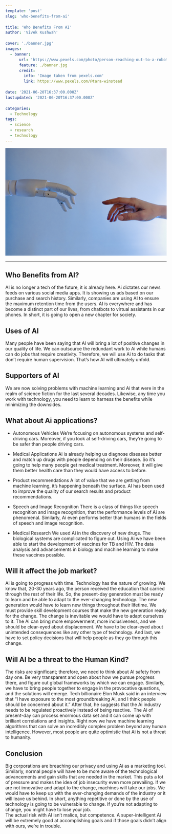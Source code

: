 ```yaml
---
template: 'post'
slug: 'who-benefits-from-ai'

title: 'Who Benefits From AI'
author: 'Vivek Kushwah'

cover: './banner.jpg'
images:
  - banner:
      url: 'https://www.pexels.com/photo/person-reaching-out-to-a-robot-8386434/'
      feature: ./banner.jpg
      credit:
        info: 'Image taken from pexels.com'
        link: https://www.pexels.com/@tara-winstead

date: '2021-06-20T16:37:00.000Z'
lastupdated: '2021-06-20T16:37:00.000Z'

categories:
  - Technology
tags:
  - science
  - research
  - technology
---
```


![AI robot and human hand](./banner.jpg)

---

## Who Benefits from AI?

AI is no longer a tech of the future, it is already here. Ai dictates our news feeds on various social media apps. It is showing us ads based on our purchase and search history. Similarly, companies are using AI to ensure the maximum retention time from the users. AI is everywhere and has become a distinct part of our lives, from chatbots to virtual assistants in our phones. In short, it is going to open a new chapter for society.

## Uses of AI

Many people have been saying that AI will bring a lot of positive changes in our quality of life. We can outsource the redundant work to Ai while humans can do jobs that require creativity. Therefore, we will use Ai to do tasks that don’t require human supervision. That’s how AI will ultimately unfold.

## Supporters of AI

We are now solving problems with machine learning and Ai that were in the realm of science fiction for the last several decades. Likewise, any time you work with technology, you need to learn to harness the benefits while minimizing the downsides.

## What about Ai applications?

- Autonomous Vehicles
  We’re focusing on autonomous systems and self-driving cars. Moreover, if you look at self-driving cars, they’re going to be safer than people driving cars.

- Medical Applications
  Ai is already helping us diagnose diseases better and match up drugs with people depending on their disease. So it’s going to help many people get medical treatment. Moreover, it will give them better health care than they would have access to before.

- Product recommendations
  A lot of value that we are getting from machine learning, it’s happening beneath the surface. AI has been used to improve the quality of our search results and product recommendations.

- Speech and Image Recognition
  There is a class of things like speech recognition and image recognition, that the performance levels of Ai are phenomenal. Similarly, Ai even performs better than humans in the fields of speech and image recognition.

- Medical Research
  We used Ai in the discovery of new drugs. The biological systems are complicated to figure out. Using Ai we have been able to start the development of vaccines for TB and HIV. The data analysis and advancements in biology and machine learning to make these vaccines possible.

## Will it affect the job market?

Ai is going to progress with time. Technology has the nature of growing. We know that, 20-30 years ago, the person received the education that carried through the rest of their life. So, the present-day generation must be ready to learn and be able to adapt to the ever-changing technology. The new generation would have to learn new things throughout their lifetime.
We must provide skill development courses that make the new generation ready for the change. The change is inevitable we would have to adapt ourselves to it.
The Ai can bring more empowerment, more inclusiveness, and we should be clear-eyed about displacement. We have to be clear-eyed about unintended consequences like any other type of technology. And last, we have to set policy decisions that will help people as they go through this change.

## Will AI be a threat to the Human Kind?

The risks are significant; therefore, we need to think about AI safety from day one. Be very transparent and open about how we pursue progress there, and figure out global frameworks by which we can engage. Similarly, we have to bring people together to engage in the provocative questions, and the solutions will emerge.
Tech billionaire Elon Musk said in an interview that “I have exposure to the most groundbreaking Ai, and I think people should be concerned about it.” After that, he suggests that the Ai industry needs to be regulated proactively instead of being reactive. 
The Ai of present-day can process enormous data set and it can come up with brilliant correlations and insights. Right now we have machine learning algorithms that can solve an incredibly complex problem beyond any human intelligence. However, most people are quite optimistic that Ai is not a threat to humanity.

## Conclusion

Big corporations are breaching our privacy and using Ai as a marketing tool. Similarly, normal people will have to be more aware of the technological advancements and gain skills that are needed in the market. This puts a lot of pressure and makes the idea of job insecurity even more prevailing. If we are not innovative and adapt to the change, machines will take our jobs. We would have to keep up with the ever-changing demands of the industry or it will leave us behind. In short, anything repetitive or done by the use of technology is going to be vulnerable to change. If you’re not adapting to change, you might have to lose your job. <br/>
The actual risk with AI isn’t malice, but competence. A super-intelligent Ai will be extremely good at accomplishing goals and if those goals didn’t align with ours, we’re in trouble.
